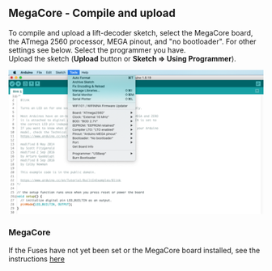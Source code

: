 ## MegaCore - Compile and upload ##

To compile and upload a lift-decoder sketch, select the MegaCore board, the ATmega 2560 processor, MEGA pinout, and "no bootloader". For other settings see below. Select the programmer you have. <BR>
Upload the sketch (**Upload** button or **Sketch => Using Programmer**).
<center><img src="02-MegaCore-Compilation/Figures/ScreenShot-CompileOptions.png"></center>


### MegaCore ###
If the Fuses have not yet been set or the MegaCore board  installed, see the instructions [here](./02-MegaCore-Compilation/Step02-MegaCore-Compilation.md)
